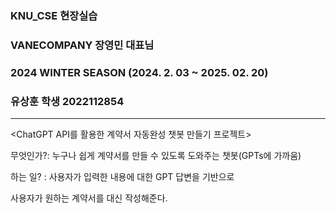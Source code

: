 ### KNU_CSE 현장실습
### VANECOMPANY 장영민 대표님
### 2024 WINTER SEASON (2024. 2. 03 ~ 2025. 02. 20)
### 유상훈 학생 2022112854
----------------------------------------------------------------------------------------------------
<ChatGPT API를 활용한 계약서 자동완성 챗봇 만들기 프로젝트>

무엇인가?: 누구나 쉽게 계약서를 만들 수 있도록 도와주는 챗봇(GPTs에 가까움)

하는 일? : 사용자가 입력한 내용에 대한 GPT 답변을 기반으로

사용자가 원하는 계약서를 대신 작성해준다.

